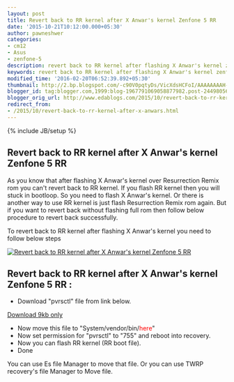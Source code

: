 ```yaml
---
layout: post
title: Revert back to RR kernel after X Anwar's kernel Zenfone 5 RR
date: '2015-10-21T10:12:00.000+05:30'
author: pawneshwer
categories:
- cm12
- Asus
- zenfone-5
description: revert back to RR kernel after flashing X Anwar's kernel zenfone RR rom, revert back to RR kernel after X Anwar's kernel without bootloop, revert back
keywords: revert back to RR kernel after flashing X Anwar's kernel zenfone RR rom, revert back to RR kernel after X Anwar's kernel without bootloop, revert back
modified_time: '2016-02-20T06:52:39.892+05:30'
thumbnail: http://2.bp.blogspot.com/-c90V0pqtyDs/VicXdsHCFoI/AAAAAAAAH-k/TIu7lv19cLg/s72-c/Untitled.png
blogger_id: tag:blogger.com,1999:blog-1967791069058877982.post-2449805633727275848
blogger_orig_url: http://www.edablogs.com/2015/10/revert-back-to-rr-kernel-after-x-anwars.html
redirect_from:
- /2015/10/revert-back-to-rr-kernel-after-x-anwars.html
---
```


{% include JB/setup %}


## Revert back to RR kernel after X Anwar's kernel Zenfone 5 RR

As you know that after flashing X Anwar's kernel over Resurrection Remix rom you can't revert back to RR kernel. If you flash RR kernel then you will stuck in bootloop. So you need to flash X Anwar's kernel. Or there is another way to use RR kernel is just flash Resurrection Remix rom again.
But if you want to revert back without flashing full rom then follow below procedure to revert back successfully.

To revert back to RR kernel after flashing X Anwar's kernel you need to follow below steps  

[![Revert back to RR kernel after X Anwar's kernel Zenfone 5 RR](http://2.bp.blogspot.com/-c90V0pqtyDs/VicXdsHCFoI/AAAAAAAAH-k/TIu7lv19cLg/s1600/Untitled.png "Revert back to RR kernel after X Anwar's kernel Zenfone 5 RR")](http://2.bp.blogspot.com/-c90V0pqtyDs/VicXdsHCFoI/AAAAAAAAH-k/TIu7lv19cLg/s1600/Untitled.png)

## Revert back to RR kernel after X Anwar's kernel Zenfone 5 RR :

*   Download "pvrsctl" file from link below.

[Download 9kb only](https://userscloud.com/oyiqpt93iaor)

*   Now move this file to "System/vendor/bin/<span style="color: red;">here</span>"
*   Now set permission for "pvrsctl" to "755" and reboot into recovery.
*   Now you can flash RR kernel (RR boot file).
*   Done

You can use Es file Manager to move that file. Or you can use TWRP recovery's file Manager to Move file.